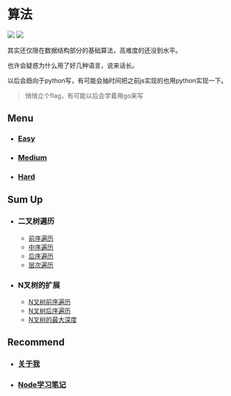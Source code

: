 # 算法

![](https://img.shields.io/badge/Level-Easy-brightgreen.svg?longCache=true&style=popout-square)
![](https://img.shields.io/badge/Thanks-Star-yellow.svg?longCache=true&style=popout-square)



其实还仅限在数据结构部分的基础算法，高难度的还没到水平。

也许会疑惑为什么用了好几种语言，说来话长。

以后会趋向于python写，有可能会抽时间把之前js实现的也用python实现一下。

> 悄悄立个flag，有可能以后会学着用go来写

## Menu

- ### [Easy](https://github.com/hanqizheng/Algorithm/tree/master/Easy)
- ### [Medium](https://github.com/hanqizheng/Algorithm/tree/master/Medium)
- ### [Hard](https://github.com/hanqizheng/Algorithm/tree/master/Hard)

## Sum Up

- ### 二叉树遍历
   * [前序遍历](https://github.com/hanqizheng/Algorithm/blob/master/Medium/144.py)
   * [中序遍历](https://github.com/hanqizheng/Algorithm/blob/master/Medium/94.py)
   * [后序遍历](https://github.com/hanqizheng/Algorithm/blob/master/Hard/145.py)
   * [层次遍历](https://github.com/hanqizheng/Algorithm/blob/master/Easy/107.py)

- ### N叉树的扩展
   * [N叉树前序遍历](https://github.com/hanqizheng/Algorithm/blob/master/Easy/589.py)
   * [N叉树后序遍历](https://github.com/hanqizheng/Algorithm/blob/master/Easy/590.py)
   * [N叉树的最大深度](https://github.com/hanqizheng/Algorithm/blob/master/Easy/559.py)
## Recommend

- ### [关于我](https://hanqizheng.github.io)
- ### [Node学习笔记](https://github.com/hanqizheng/Node.js-LearningDialog)